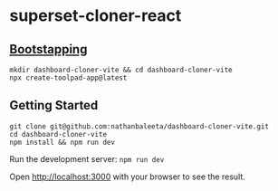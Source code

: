 # superset-cloner-react


## [Bootstapping](https://mui.com/toolpad/core/introduction/tutorial/#bootstrapping)
```
mkdir dashboard-cloner-vite && cd dashboard-cloner-vite
npx create-toolpad-app@latest
```

## Getting Started
```
git clone git@github.com:nathanbaleeta/dashboard-cloner-vite.git
cd dashboard-cloner-vite
npm install && npm run dev
```

Run the development server: `npm run dev`

Open [http://localhost:3000](http://localhost:3000) with your browser to see the result.
